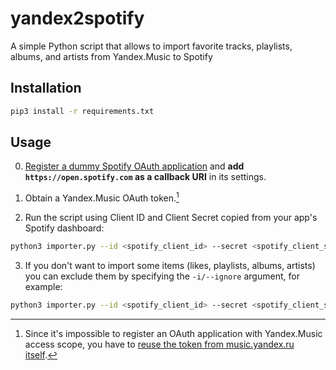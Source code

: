 # yandex2spotify

A simple Python script that allows to import favorite tracks, playlists, albums, and artists from Yandex.Music to Spotify

## Installation

```bash
pip3 install -r requirements.txt
```

## Usage

0) [Register a dummy Spotify OAuth application](https://developer.spotify.com/dashboard) and **add `https://open.spotify.com` as a callback URI** in its settings.

1) Obtain a Yandex.Music OAuth token.[^1]

2) Run the script using Client ID and Client Secret copied from your app's Spotify dashboard:
```bash
python3 importer.py --id <spotify_client_id> --secret <spotify_client_secret> -u <spotify_username> -t <yandex_token>
```

3) If you don't want to import some items (likes, playlists, albums, artists) you can exclude them by specifying the `-i/--ignore` argument, for example:
```bash
python3 importer.py --id <spotify_client_id> --secret <spotify_client_secret> -u <spotify_username> -t <yandex_token> -i playlists albums artists
```

[^1]: Since it's impossible to register an OAuth application with Yandex.Music access scope, you have to [reuse the token from music.yandex.ru itself](https://github.com/MarshalX/yandex-music-api/discussions/513).
